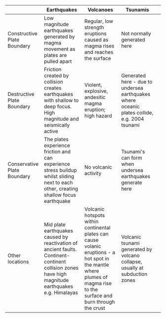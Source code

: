|                             | Earthquakes                                                                                                                                        | Volcanoes                                                                                                                                                               | Tsunamis                                                                                     |     |
| --------------------------- | -------------------------------------------------------------------------------------------------------------------------------------------------- | ----------------------------------------------------------------------------------------------------------------------------------------------------------------------- | -------------------------------------------------------------------------------------------- | --- |
| Constructive Plate Boundary | Low magnitude earthquakes generated by magma movement as plates are pulled apart                                                                   | Regular, low strength eruptions caused as magma rises and reaches the surface                                                                                           | Not normally generated here                                                                  |     |
| Destructive Plate Boundary  | Friction created by collision creates earthquakes with shallow to deep focus. High magnitude and seismically active                                | Violent, explosive, andesitic magma eruption; high hazard                                                                                                               | Generated here - due to undersea earthquakes where oceanic plates collide, e.g. 2004 tsunami |     |
| Conservative Plate Boundary | The plates experience friction and can experience stress buildup whilst sliding next to each other, creating shallow focus earthquake              | No volcanic activity                                                                                                                                                    | Tsunami's can form when undersea earthquakes generate here                                   |     |
| Other locations             | Mid plate earthquakes caused by reactivation of ancient faults. Continent-continent collision zones have high magnitude earthquakes e.g. Himalayas | Volcanic hotspots within continental plates can cause volanic eruptions - a hot spot in the mantle where plumes of magma rise to the surface and burn through the crust | Volcanic tsunami generated by volcano collapse, usually at subduction zones                  |     |
